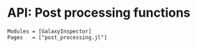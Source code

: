 # API: Post processing functions

```@autodocs
Modules = [GalaxyInspector]
Pages   = ["post_processing.jl"]
```
